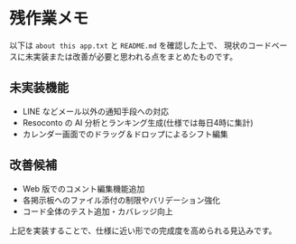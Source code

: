 # 残作業メモ

以下は `about this app.txt` と `README.md` を確認した上で、
現状のコードベースに未実装または改善が必要と思われる点をまとめたものです。

## 未実装機能

- LINE などメール以外の通知手段への対応
- Resoconto の AI 分析とランキング生成(仕様では毎日4時に集計)
- カレンダー画面でのドラッグ＆ドロップによるシフト編集

## 改善候補

- Web 版でのコメント編集機能追加
- 各掲示板へのファイル添付の制限やバリデーション強化
- コード全体のテスト追加・カバレッジ向上

上記を実装することで、仕様に近い形での完成度を高められる見込みです。
